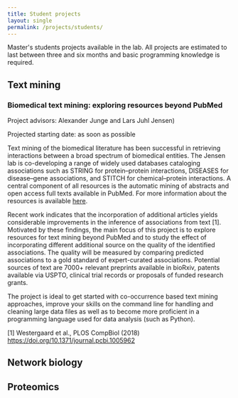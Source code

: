 ```yaml
---
title: Student projects
layout: single
permalink: /projects/students/
---
```


Master's students projects available in the lab. All projects are estimated to last between three and six months and basic programming knowledge is required.

## Text mining

### Biomedical text mining: exploring resources beyond PubMed

Project advisors: Alexander Junge and Lars Juhl Jensen)

Projected starting date: as soon as possible

Text mining of the biomedical literature has been successful in retrieving interactions between a broad spectrum of biomedical entities. The Jensen lab is co-developing a range of widely used databases cataloging associations such as STRING for protein–protein interactions, DISEASES for disease–gene associations, and STITCH for chemical–protein interactions. A central component of all resources is the automatic mining of abstracts and open access full texts available in PubMed. For more information about the resources is available [here](/resources/).

Recent work indicates that the incorporation of additional articles yields considerable improvements in the inference of associations from text [1]. Motivated by these findings, the main focus of this project is to explore resources for text mining beyond PubMed and to study the effect of incorporating different additional source on the quality of the identified associations. The quality will be measured by comparing predicted associations to a gold standard of expert-curated associations. Potential sources of text are 7000+ relevant preprints available in bioRxiv, patents available via USPTO, clinical trial records or proposals of funded research grants.

The project is ideal to get started with co-occurrence based text mining approaches, improve your skills on the command line for handling and cleaning large data files as well as to become more proficient in a programming language used for data analysis (such as Python).

[1] Westergaard et al., PLOS CompBiol (2018) https://doi.org/10.1371/journal.pcbi.1005962

## Network biology

## Proteomics

